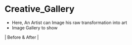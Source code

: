 # Creative_Gallery
* Here, An Artist can Image his raw transformation into art
* Image Gallery to show
 
| Before &amp; After |
